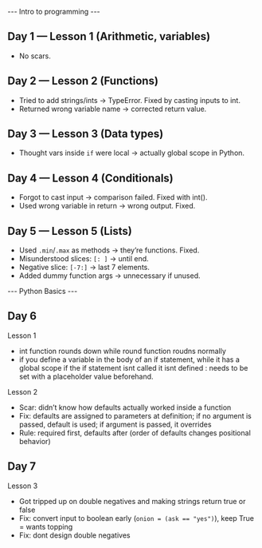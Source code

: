 

--- Intro to programming ---
## Day 1 — Lesson 1 (Arithmetic, variables)
- No scars.

## Day 2 — Lesson 2 (Functions)
- Tried to add strings/ints → TypeError. Fixed by casting inputs to int.
- Returned wrong variable name → corrected return value.

## Day 3 — Lesson 3 (Data types)
- Thought vars inside `if` were local → actually global scope in Python.

## Day 4 — Lesson 4 (Conditionals)
- Forgot to cast input → comparison failed. Fixed with int().
- Used wrong variable in return → wrong output. Fixed.

## Day 5 — Lesson 5 (Lists)
- Used `.min`/`.max` as methods → they’re functions. Fixed.
- Misunderstood slices: `[: ]` → until end.
- Negative slice: `[-7:]` → last 7 elements. 
- Added dummy function args → unnecessary if unused.

--- Python Basics ---

## Day 6 
Lesson 1 
- int function rounds down while round function roudns normally
- if you define a variable in the body of an if statement, while it has a global scope if the if statement isnt called it isnt defined : needs to be set with a placeholder value beforehand.

Lesson 2
- Scar: didn’t know how defaults actually worked inside a function
- Fix: defaults are assigned to parameters at definition; if no argument is passed, default is used; if argument is passed, it overrides
- Rule: required first, defaults after (order of defaults changes positional behavior)


## Day 7
Lesson 3
- Got tripped up on double negatives and making strings return true or false
- Fix: convert input to boolean early (`onion = (ask == "yes")`), keep True = wants topping
- Fix: dont design double negatives